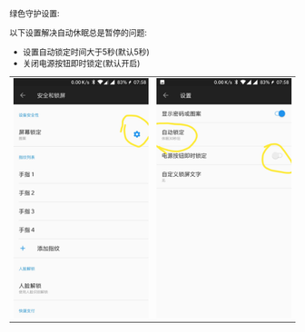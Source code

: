 绿色守护设置: 

以下设置解决自动休眠总是暂停的问题:
- 设置自动锁定时间大于5秒(默认5秒)
- 关闭电源按钮即时锁定(默认开启)

| | |
| :-- | :-- |
| ![](img/pic-1.jpg) | ![](img/pic-2.jpg) |
